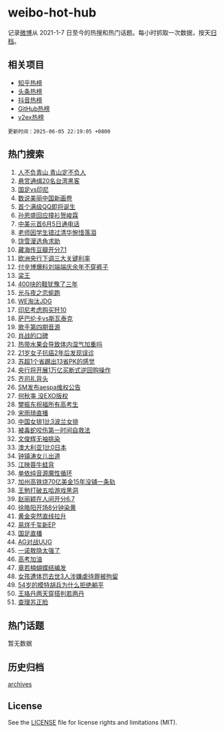 # weibo-hot-hub

记录[微博](https://www.weibo.com)从 2021-1-7 日至今的热搜和热门话题。每小时抓取一次数据，按天[归档](archives)。

## 相关项目

- [知乎热榜](https://github.com/lonnyzhang423/zhihu-hot-hub)
- [头条热榜](https://github.com/lonnyzhang423/toutiao-hot-hub)
- [抖音热榜](https://github.com/lonnyzhang423/douyin-hot-hub)
- [GitHub热榜](https://github.com/lonnyzhang423/github-hot-hub)
- [v2ex热榜](https://github.com/lonnyzhang423/v2ex-hot-hub)


`更新时间：2025-06-05 22:19:05 +0800`

## 热门搜索

1. [人不负青山 青山定不负人](https://m.weibo.cn/search?containerid=100103type%3D1%26t%3D10%26q%3D%23%E4%BA%BA%E4%B8%8D%E8%B4%9F%E9%9D%92%E5%B1%B1+%E9%9D%92%E5%B1%B1%E5%AE%9A%E4%B8%8D%E8%B4%9F%E4%BA%BA%23&stream_entry_id=51&isnewpage=1&extparam=seat%3D1%26filter_type%3Drealtimehot%26stream_entry_id%3D51%26c_type%3D51%26pos%3D0%26cate%3D10103%26q%3D%2523%25E4%25BA%25BA%25E4%25B8%258D%25E8%25B4%259F%25E9%259D%2592%25E5%25B1%25B1%2520%25E9%259D%2592%25E5%25B1%25B1%25E5%25AE%259A%25E4%25B8%258D%25E8%25B4%259F%25E4%25BA%25BA%2523%26dgr%3D0%26display_time%3D1749133143%26pre_seqid%3D17491331438080056752)
1. [悬赏通缉20名台湾黑客](https://m.weibo.cn/search?containerid=100103type%3D1%26t%3D10%26q%3D%23%E6%82%AC%E8%B5%8F%E9%80%9A%E7%BC%8920%E5%90%8D%E5%8F%B0%E6%B9%BE%E9%BB%91%E5%AE%A2%23&stream_entry_id=31&isnewpage=1&extparam=seat%3D1%26filter_type%3Drealtimehot%26lcate%3D5001%26c_type%3D31%26cate%3D5001%26dgr%3D0%26band_rank%3D1%26q%3D%2523%25E6%2582%25AC%25E8%25B5%258F%25E9%2580%259A%25E7%25BC%258920%25E5%2590%258D%25E5%258F%25B0%25E6%25B9%25BE%25E9%25BB%2591%25E5%25AE%25A2%2523%26stream_entry_id%3D31%26realpos%3D1%26flag%3D16%26pos%3D0%26display_time%3D1749133143%26pre_seqid%3D17491331438080056752)
1. [国足vs印尼](https://m.weibo.cn/search?containerid=100103type%3D1%26t%3D10%26q%3D%23%E5%9B%BD%E8%B6%B3vs%E5%8D%B0%E5%B0%BC%23&stream_entry_id=31&isnewpage=1&extparam=seat%3D1%26filter_type%3Drealtimehot%26lcate%3D5001%26c_type%3D31%26cate%3D5001%26dgr%3D0%26band_rank%3D2%26q%3D%2523%25E5%259B%25BD%25E8%25B6%25B3vs%25E5%258D%25B0%25E5%25B0%25BC%2523%26stream_entry_id%3D31%26realpos%3D2%26flag%3D1%26pos%3D1%26display_time%3D1749133143%26pre_seqid%3D17491331438080056752)
1. [数说美丽中国新画卷](https://m.weibo.cn/search?containerid=100103type%3D1%26t%3D10%26q%3D%23%E6%95%B0%E8%AF%B4%E7%BE%8E%E4%B8%BD%E4%B8%AD%E5%9B%BD%E6%96%B0%E7%94%BB%E5%8D%B7%23&stream_entry_id=31&isnewpage=1&extparam=seat%3D1%26filter_type%3Drealtimehot%26lcate%3D5001%26c_type%3D31%26cate%3D5001%26dgr%3D0%26band_rank%3D3%26q%3D%2523%25E6%2595%25B0%25E8%25AF%25B4%25E7%25BE%258E%25E4%25B8%25BD%25E4%25B8%25AD%25E5%259B%25BD%25E6%2596%25B0%25E7%2594%25BB%25E5%258D%25B7%2523%26stream_entry_id%3D31%26realpos%3D3%26flag%3D0%26pos%3D2%26display_time%3D1749133143%26pre_seqid%3D17491331438080056752)
1. [首个满级QQ即将诞生](https://m.weibo.cn/search?containerid=100103type%3D1%26t%3D10%26q%3D%23%E9%A6%96%E4%B8%AA%E6%BB%A1%E7%BA%A7QQ%E5%8D%B3%E5%B0%86%E8%AF%9E%E7%94%9F%23&stream_entry_id=31&isnewpage=1&extparam=seat%3D1%26filter_type%3Drealtimehot%26lcate%3D5001%26c_type%3D31%26cate%3D5001%26dgr%3D0%26band_rank%3D4%26q%3D%2523%25E9%25A6%2596%25E4%25B8%25AA%25E6%25BB%25A1%25E7%25BA%25A7QQ%25E5%258D%25B3%25E5%25B0%2586%25E8%25AF%259E%25E7%2594%259F%2523%26stream_entry_id%3D31%26realpos%3D4%26flag%3D1%26pos%3D3%26display_time%3D1749133143%26pre_seqid%3D17491331438080056752)
1. [孙恩盛回应撞衫贺峻霖](https://m.weibo.cn/search?containerid=100103type%3D1%26t%3D10%26q%3D%23%E5%AD%99%E6%81%A9%E7%9B%9B%E5%9B%9E%E5%BA%94%E6%92%9E%E8%A1%AB%E8%B4%BA%E5%B3%BB%E9%9C%96%23&stream_entry_id=31&isnewpage=1&extparam=seat%3D1%26filter_type%3Drealtimehot%26lcate%3D5001%26c_type%3D31%26cate%3D5001%26dgr%3D0%26band_rank%3D5%26q%3D%2523%25E5%25AD%2599%25E6%2581%25A9%25E7%259B%259B%25E5%259B%259E%25E5%25BA%2594%25E6%2592%259E%25E8%25A1%25AB%25E8%25B4%25BA%25E5%25B3%25BB%25E9%259C%2596%2523%26stream_entry_id%3D31%26realpos%3D5%26flag%3D1%26pos%3D4%26display_time%3D1749133143%26pre_seqid%3D17491331438080056752)
1. [中美元首6月5日通电话](https://m.weibo.cn/search?containerid=100103type%3D1%26t%3D10%26q%3D%23%E4%B8%AD%E7%BE%8E%E5%85%83%E9%A6%966%E6%9C%885%E6%97%A5%E9%80%9A%E7%94%B5%E8%AF%9D%23&stream_entry_id=31&isnewpage=1&extparam=seat%3D1%26filter_type%3Drealtimehot%26lcate%3D5001%26c_type%3D31%26cate%3D5001%26dgr%3D0%26band_rank%3D6%26q%3D%2523%25E4%25B8%25AD%25E7%25BE%258E%25E5%2585%2583%25E9%25A6%25966%25E6%259C%25885%25E6%2597%25A5%25E9%2580%259A%25E7%2594%25B5%25E8%25AF%259D%2523%26stream_entry_id%3D31%26realpos%3D6%26flag%3D1%26pos%3D5%26display_time%3D1749133143%26pre_seqid%3D17491331438080056752)
1. [老师因学生错过清华惋惜落泪](https://m.weibo.cn/search?containerid=100103type%3D1%26t%3D10%26q%3D%23%E8%80%81%E5%B8%88%E5%9B%A0%E5%AD%A6%E7%94%9F%E9%94%99%E8%BF%87%E6%B8%85%E5%8D%8E%E6%83%8B%E6%83%9C%E8%90%BD%E6%B3%AA%23&stream_entry_id=31&isnewpage=1&extparam=seat%3D1%26filter_type%3Drealtimehot%26lcate%3D5001%26c_type%3D31%26cate%3D5001%26dgr%3D0%26band_rank%3D7%26q%3D%2523%25E8%2580%2581%25E5%25B8%2588%25E5%259B%25A0%25E5%25AD%25A6%25E7%2594%259F%25E9%2594%2599%25E8%25BF%2587%25E6%25B8%2585%25E5%258D%258E%25E6%2583%258B%25E6%2583%259C%25E8%2590%25BD%25E6%25B3%25AA%2523%26stream_entry_id%3D31%26realpos%3D7%26flag%3D1%26pos%3D6%26display_time%3D1749133143%26pre_seqid%3D17491331438080056752)
1. [饶雪漫选角求助](https://m.weibo.cn/search?containerid=100103type%3D1%26t%3D10%26q%3D%23%E9%A5%B6%E9%9B%AA%E6%BC%AB%E9%80%89%E8%A7%92%E6%B1%82%E5%8A%A9%23&stream_entry_id=31&isnewpage=1&extparam=seat%3D1%26filter_type%3Drealtimehot%26lcate%3D5001%26c_type%3D31%26cate%3D5001%26dgr%3D0%26band_rank%3D8%26q%3D%2523%25E9%25A5%25B6%25E9%259B%25AA%25E6%25BC%25AB%25E9%2580%2589%25E8%25A7%2592%25E6%25B1%2582%25E5%258A%25A9%2523%26stream_entry_id%3D31%26realpos%3D8%26flag%3D1%26pos%3D7%26display_time%3D1749133143%26pre_seqid%3D17491331438080056752)
1. [藏海传豆瓣开分7.1](https://m.weibo.cn/search?containerid=100103type%3D1%26t%3D10%26q%3D%23%E8%97%8F%E6%B5%B7%E4%BC%A0%E8%B1%86%E7%93%A3%E5%BC%80%E5%88%867.1%23&stream_entry_id=31&isnewpage=1&extparam=seat%3D1%26filter_type%3Drealtimehot%26lcate%3D5001%26c_type%3D31%26cate%3D5001%26dgr%3D0%26band_rank%3D9%26q%3D%2523%25E8%2597%258F%25E6%25B5%25B7%25E4%25BC%25A0%25E8%25B1%2586%25E7%2593%25A3%25E5%25BC%2580%25E5%2588%25867.1%2523%26stream_entry_id%3D31%26realpos%3D9%26flag%3D16%26pos%3D8%26display_time%3D1749133143%26pre_seqid%3D17491331438080056752)
1. [欧洲央行下调三大关键利率](https://m.weibo.cn/search?containerid=100103type%3D1%26t%3D10%26q%3D%23%E6%AC%A7%E6%B4%B2%E5%A4%AE%E8%A1%8C%E4%B8%8B%E8%B0%83%E4%B8%89%E5%A4%A7%E5%85%B3%E9%94%AE%E5%88%A9%E7%8E%87%23&stream_entry_id=31&isnewpage=1&extparam=seat%3D1%26filter_type%3Drealtimehot%26lcate%3D5001%26c_type%3D31%26cate%3D5001%26dgr%3D0%26band_rank%3D10%26q%3D%2523%25E6%25AC%25A7%25E6%25B4%25B2%25E5%25A4%25AE%25E8%25A1%258C%25E4%25B8%258B%25E8%25B0%2583%25E4%25B8%2589%25E5%25A4%25A7%25E5%2585%25B3%25E9%2594%25AE%25E5%2588%25A9%25E7%258E%2587%2523%26stream_entry_id%3D31%26realpos%3D10%26flag%3D1%26pos%3D9%26display_time%3D1749133143%26pre_seqid%3D17491331438080056752)
1. [付辛博爆料刘端端庆余年不穿裤子](https://m.weibo.cn/search?containerid=100103type%3D1%26t%3D10%26q%3D%E4%BB%98%E8%BE%9B%E5%8D%9A%E7%88%86%E6%96%99%E5%88%98%E7%AB%AF%E7%AB%AF%E5%BA%86%E4%BD%99%E5%B9%B4%E4%B8%8D%E7%A9%BF%E8%A3%A4%E5%AD%90&stream_entry_id=31&isnewpage=1&extparam=seat%3D1%26filter_type%3Drealtimehot%26lcate%3D5001%26c_type%3D31%26cate%3D5001%26dgr%3D0%26band_rank%3D11%26q%3D%25E4%25BB%2598%25E8%25BE%259B%25E5%258D%259A%25E7%2588%2586%25E6%2596%2599%25E5%2588%2598%25E7%25AB%25AF%25E7%25AB%25AF%25E5%25BA%2586%25E4%25BD%2599%25E5%25B9%25B4%25E4%25B8%258D%25E7%25A9%25BF%25E8%25A3%25A4%25E5%25AD%2590%26stream_entry_id%3D31%26realpos%3D11%26flag%3D1%26pos%3D10%26display_time%3D1749133143%26pre_seqid%3D17491331438080056752)
1. [梁王](https://m.weibo.cn/search?containerid=100103type%3D1%26t%3D10%26q%3D%E6%A2%81%E7%8E%8B&stream_entry_id=31&isnewpage=1&extparam=seat%3D1%26filter_type%3Drealtimehot%26lcate%3D5001%26c_type%3D31%26cate%3D5001%26dgr%3D0%26band_rank%3D12%26q%3D%25E6%25A2%2581%25E7%258E%258B%26stream_entry_id%3D31%26realpos%3D12%26flag%3D1%26pos%3D11%26display_time%3D1749133143%26pre_seqid%3D17491331438080056752)
1. [400块的鞋犹豫了三年](https://m.weibo.cn/search?containerid=100103type%3D1%26t%3D10%26q%3D400%E5%9D%97%E7%9A%84%E9%9E%8B%E7%8A%B9%E8%B1%AB%E4%BA%86%E4%B8%89%E5%B9%B4&stream_entry_id=31&isnewpage=1&extparam=seat%3D1%26filter_type%3Drealtimehot%26lcate%3D5001%26c_type%3D31%26cate%3D5001%26dgr%3D0%26band_rank%3D13%26q%3D400%25E5%259D%2597%25E7%259A%2584%25E9%259E%258B%25E7%258A%25B9%25E8%25B1%25AB%25E4%25BA%2586%25E4%25B8%2589%25E5%25B9%25B4%26stream_entry_id%3D31%26realpos%3D13%26flag%3D2%26pos%3D12%26display_time%3D1749133143%26pre_seqid%3D17491331438080056752)
1. [光与夜之恋偷跑](https://m.weibo.cn/search?containerid=100103type%3D1%26t%3D10%26q%3D%23%E5%85%89%E4%B8%8E%E5%A4%9C%E4%B9%8B%E6%81%8B%E5%81%B7%E8%B7%91%23&stream_entry_id=31&isnewpage=1&extparam=seat%3D1%26filter_type%3Drealtimehot%26lcate%3D5001%26c_type%3D31%26cate%3D5001%26dgr%3D0%26band_rank%3D14%26q%3D%2523%25E5%2585%2589%25E4%25B8%258E%25E5%25A4%259C%25E4%25B9%258B%25E6%2581%258B%25E5%2581%25B7%25E8%25B7%2591%2523%26stream_entry_id%3D31%26realpos%3D14%26flag%3D0%26pos%3D13%26display_time%3D1749133143%26pre_seqid%3D17491331438080056752)
1. [WE淘汰JDG](https://m.weibo.cn/search?containerid=100103type%3D1%26t%3D10%26q%3D%23WE%E6%B7%98%E6%B1%B0JDG%23&stream_entry_id=31&isnewpage=1&extparam=seat%3D1%26filter_type%3Drealtimehot%26lcate%3D5001%26c_type%3D31%26cate%3D5001%26dgr%3D0%26band_rank%3D15%26q%3D%2523WE%25E6%25B7%2598%25E6%25B1%25B0JDG%2523%26stream_entry_id%3D31%26realpos%3D15%26flag%3D0%26pos%3D14%26display_time%3D1749133143%26pre_seqid%3D17491331438080056752)
1. [印尼考虑购买歼10](https://m.weibo.cn/search?containerid=100103type%3D1%26t%3D10%26q%3D%23%E5%8D%B0%E5%B0%BC%E8%80%83%E8%99%91%E8%B4%AD%E4%B9%B0%E6%AD%BC10%23&stream_entry_id=31&isnewpage=1&extparam=seat%3D1%26filter_type%3Drealtimehot%26lcate%3D5001%26c_type%3D31%26cate%3D5001%26dgr%3D0%26band_rank%3D16%26q%3D%2523%25E5%258D%25B0%25E5%25B0%25BC%25E8%2580%2583%25E8%2599%2591%25E8%25B4%25AD%25E4%25B9%25B0%25E6%25AD%25BC10%2523%26stream_entry_id%3D31%26realpos%3D16%26flag%3D0%26pos%3D15%26display_time%3D1749133143%26pre_seqid%3D17491331438080056752)
1. [萨巴伦卡vs斯瓦泰克](https://m.weibo.cn/search?containerid=100103type%3D1%26t%3D10%26q%3D%23%E8%90%A8%E5%B7%B4%E4%BC%A6%E5%8D%A1vs%E6%96%AF%E7%93%A6%E6%B3%B0%E5%85%8B%23&stream_entry_id=31&isnewpage=1&extparam=seat%3D1%26filter_type%3Drealtimehot%26lcate%3D5001%26c_type%3D31%26cate%3D5001%26dgr%3D0%26band_rank%3D17%26q%3D%2523%25E8%2590%25A8%25E5%25B7%25B4%25E4%25BC%25A6%25E5%258D%25A1vs%25E6%2596%25AF%25E7%2593%25A6%25E6%25B3%25B0%25E5%2585%258B%2523%26stream_entry_id%3D31%26realpos%3D17%26flag%3D1%26pos%3D16%26display_time%3D1749133143%26pre_seqid%3D17491331438080056752)
1. [歌手第四期音源](https://m.weibo.cn/search?containerid=100103type%3D1%26t%3D10%26q%3D%23%E6%AD%8C%E6%89%8B%E7%AC%AC%E5%9B%9B%E6%9C%9F%E9%9F%B3%E6%BA%90%23&stream_entry_id=31&isnewpage=1&extparam=seat%3D1%26filter_type%3Drealtimehot%26lcate%3D5001%26c_type%3D31%26cate%3D5001%26dgr%3D0%26band_rank%3D18%26q%3D%2523%25E6%25AD%258C%25E6%2589%258B%25E7%25AC%25AC%25E5%259B%259B%25E6%259C%259F%25E9%259F%25B3%25E6%25BA%2590%2523%26stream_entry_id%3D31%26realpos%3D18%26flag%3D0%26pos%3D17%26display_time%3D1749133143%26pre_seqid%3D17491331438080056752)
1. [肖战的口碑](https://m.weibo.cn/search?containerid=100103type%3D1%26t%3D10%26q%3D%23%E8%82%96%E6%88%98%E7%9A%84%E5%8F%A3%E7%A2%91%23&stream_entry_id=31&isnewpage=1&extparam=seat%3D1%26filter_type%3Drealtimehot%26lcate%3D5001%26c_type%3D31%26cate%3D5001%26dgr%3D0%26band_rank%3D19%26q%3D%2523%25E8%2582%2596%25E6%2588%2598%25E7%259A%2584%25E5%258F%25A3%25E7%25A2%2591%2523%26stream_entry_id%3D31%26realpos%3D19%26flag%3D0%26pos%3D18%26display_time%3D1749133143%26pre_seqid%3D17491331438080056752)
1. [热带水果会导致体内湿气加重吗](https://m.weibo.cn/search?containerid=100103type%3D1%26t%3D10%26q%3D%E7%83%AD%E5%B8%A6%E6%B0%B4%E6%9E%9C%E4%BC%9A%E5%AF%BC%E8%87%B4%E4%BD%93%E5%86%85%E6%B9%BF%E6%B0%94%E5%8A%A0%E9%87%8D%E5%90%97&stream_entry_id=31&isnewpage=1&extparam=seat%3D1%26filter_type%3Drealtimehot%26lcate%3D5001%26c_type%3D31%26cate%3D5001%26dgr%3D0%26band_rank%3D20%26q%3D%25E7%2583%25AD%25E5%25B8%25A6%25E6%25B0%25B4%25E6%259E%259C%25E4%25BC%259A%25E5%25AF%25BC%25E8%2587%25B4%25E4%25BD%2593%25E5%2586%2585%25E6%25B9%25BF%25E6%25B0%2594%25E5%258A%25A0%25E9%2587%258D%25E5%2590%2597%26stream_entry_id%3D31%26is_ai_ask%3D1%26realpos%3D20%26flag%3D1%26pos%3D19%26display_time%3D1749133143%26pre_seqid%3D17491331438080056752)
1. [21岁女子抗癌2年后发现误诊](https://m.weibo.cn/search?containerid=100103type%3D1%26t%3D10%26q%3D%2321%E5%B2%81%E5%A5%B3%E5%AD%90%E6%8A%97%E7%99%8C2%E5%B9%B4%E5%90%8E%E5%8F%91%E7%8E%B0%E8%AF%AF%E8%AF%8A%23&stream_entry_id=31&isnewpage=1&extparam=seat%3D1%26filter_type%3Drealtimehot%26lcate%3D5001%26c_type%3D31%26cate%3D5001%26dgr%3D0%26band_rank%3D21%26q%3D%252321%25E5%25B2%2581%25E5%25A5%25B3%25E5%25AD%2590%25E6%258A%2597%25E7%2599%258C2%25E5%25B9%25B4%25E5%2590%258E%25E5%258F%2591%25E7%258E%25B0%25E8%25AF%25AF%25E8%25AF%258A%2523%26stream_entry_id%3D31%26realpos%3D21%26flag%3D0%26pos%3D20%26display_time%3D1749133143%26pre_seqid%3D17491331438080056752)
1. [苏超1个省踢出13省PK的感觉](https://m.weibo.cn/search?containerid=100103type%3D1%26t%3D10%26q%3D%23%E8%8B%8F%E8%B6%851%E4%B8%AA%E7%9C%81%E8%B8%A2%E5%87%BA13%E7%9C%81PK%E7%9A%84%E6%84%9F%E8%A7%89%23&stream_entry_id=31&isnewpage=1&extparam=seat%3D1%26filter_type%3Drealtimehot%26lcate%3D5001%26c_type%3D31%26cate%3D5001%26dgr%3D0%26band_rank%3D22%26q%3D%2523%25E8%258B%258F%25E8%25B6%25851%25E4%25B8%25AA%25E7%259C%2581%25E8%25B8%25A2%25E5%2587%25BA13%25E7%259C%2581PK%25E7%259A%2584%25E6%2584%259F%25E8%25A7%2589%2523%26stream_entry_id%3D31%26realpos%3D22%26flag%3D1%26pos%3D21%26display_time%3D1749133143%26pre_seqid%3D17491331438080056752)
1. [央行将开展1万亿买断式逆回购操作](https://m.weibo.cn/search?containerid=100103type%3D1%26t%3D10%26q%3D%23%E5%A4%AE%E8%A1%8C%E5%B0%86%E5%BC%80%E5%B1%951%E4%B8%87%E4%BA%BF%E4%B9%B0%E6%96%AD%E5%BC%8F%E9%80%86%E5%9B%9E%E8%B4%AD%E6%93%8D%E4%BD%9C%23&stream_entry_id=31&isnewpage=1&extparam=seat%3D1%26filter_type%3Drealtimehot%26lcate%3D5001%26c_type%3D31%26cate%3D5001%26dgr%3D0%26band_rank%3D23%26q%3D%2523%25E5%25A4%25AE%25E8%25A1%258C%25E5%25B0%2586%25E5%25BC%2580%25E5%25B1%25951%25E4%25B8%2587%25E4%25BA%25BF%25E4%25B9%25B0%25E6%2596%25AD%25E5%25BC%258F%25E9%2580%2586%25E5%259B%259E%25E8%25B4%25AD%25E6%2593%258D%25E4%25BD%259C%2523%26stream_entry_id%3D31%26realpos%3D23%26flag%3D1%26pos%3D22%26display_time%3D1749133143%26pre_seqid%3D17491331438080056752)
1. [齐司礼背头](https://m.weibo.cn/search?containerid=100103type%3D1%26t%3D10%26q%3D%E9%BD%90%E5%8F%B8%E7%A4%BC%E8%83%8C%E5%A4%B4&stream_entry_id=31&isnewpage=1&extparam=seat%3D1%26filter_type%3Drealtimehot%26lcate%3D5001%26c_type%3D31%26cate%3D5001%26dgr%3D0%26band_rank%3D24%26q%3D%25E9%25BD%2590%25E5%258F%25B8%25E7%25A4%25BC%25E8%2583%258C%25E5%25A4%25B4%26stream_entry_id%3D31%26realpos%3D24%26flag%3D1%26pos%3D23%26display_time%3D1749133143%26pre_seqid%3D17491331438080056752)
1. [SM发布aespa维权公告](https://m.weibo.cn/search?containerid=100103type%3D1%26t%3D10%26q%3D%23SM%E5%8F%91%E5%B8%83aespa%E7%BB%B4%E6%9D%83%E5%85%AC%E5%91%8A%23&stream_entry_id=31&isnewpage=1&extparam=seat%3D1%26filter_type%3Drealtimehot%26lcate%3D5001%26c_type%3D31%26cate%3D5001%26dgr%3D0%26band_rank%3D25%26q%3D%2523SM%25E5%258F%2591%25E5%25B8%2583aespa%25E7%25BB%25B4%25E6%259D%2583%25E5%2585%25AC%25E5%2591%258A%2523%26stream_entry_id%3D31%26realpos%3D25%26flag%3D1%26pos%3D24%26display_time%3D1749133143%26pre_seqid%3D17491331438080056752)
1. [何秋亊 没EXO版权](https://m.weibo.cn/search?containerid=100103type%3D1%26t%3D10%26q%3D%E4%BD%95%E7%A7%8B%E4%BA%8A+%E6%B2%A1EXO%E7%89%88%E6%9D%83&stream_entry_id=31&isnewpage=1&extparam=seat%3D1%26filter_type%3Drealtimehot%26lcate%3D5001%26c_type%3D31%26cate%3D5001%26dgr%3D0%26band_rank%3D26%26q%3D%25E4%25BD%2595%25E7%25A7%258B%25E4%25BA%258A%2520%25E6%25B2%25A1EXO%25E7%2589%2588%25E6%259D%2583%26stream_entry_id%3D31%26realpos%3D26%26flag%3D0%26pos%3D25%26display_time%3D1749133143%26pre_seqid%3D17491331438080056752)
1. [樊振东祝福所有高考生](https://m.weibo.cn/search?containerid=100103type%3D1%26t%3D10%26q%3D%23%E6%A8%8A%E6%8C%AF%E4%B8%9C%E7%A5%9D%E7%A6%8F%E6%89%80%E6%9C%89%E9%AB%98%E8%80%83%E7%94%9F%23&stream_entry_id=31&isnewpage=1&extparam=seat%3D1%26filter_type%3Drealtimehot%26lcate%3D5001%26c_type%3D31%26cate%3D5001%26dgr%3D0%26band_rank%3D27%26q%3D%2523%25E6%25A8%258A%25E6%258C%25AF%25E4%25B8%259C%25E7%25A5%259D%25E7%25A6%258F%25E6%2589%2580%25E6%259C%2589%25E9%25AB%2598%25E8%2580%2583%25E7%2594%259F%2523%26stream_entry_id%3D31%26realpos%3D27%26flag%3D1%26pos%3D26%26display_time%3D1749133143%26pre_seqid%3D17491331438080056752)
1. [宋雨琦直播](https://m.weibo.cn/search?containerid=100103type%3D1%26t%3D10%26q%3D%23%E5%AE%8B%E9%9B%A8%E7%90%A6%E7%9B%B4%E6%92%AD%23&stream_entry_id=31&isnewpage=1&extparam=seat%3D1%26filter_type%3Drealtimehot%26lcate%3D5001%26c_type%3D31%26cate%3D5001%26dgr%3D0%26band_rank%3D28%26q%3D%2523%25E5%25AE%258B%25E9%259B%25A8%25E7%2590%25A6%25E7%259B%25B4%25E6%2592%25AD%2523%26stream_entry_id%3D31%26realpos%3D28%26flag%3D1%26pos%3D27%26display_time%3D1749133143%26pre_seqid%3D17491331438080056752)
1. [中国女排1比3波兰女排](https://m.weibo.cn/search?containerid=100103type%3D1%26t%3D10%26q%3D%23%E4%B8%AD%E5%9B%BD%E5%A5%B3%E6%8E%921%E6%AF%943%E6%B3%A2%E5%85%B0%E5%A5%B3%E6%8E%92%23&stream_entry_id=31&isnewpage=1&extparam=seat%3D1%26filter_type%3Drealtimehot%26lcate%3D5001%26c_type%3D31%26cate%3D5001%26dgr%3D0%26band_rank%3D29%26q%3D%2523%25E4%25B8%25AD%25E5%259B%25BD%25E5%25A5%25B3%25E6%258E%25921%25E6%25AF%25943%25E6%25B3%25A2%25E5%2585%25B0%25E5%25A5%25B3%25E6%258E%2592%2523%26stream_entry_id%3D31%26realpos%3D29%26flag%3D1%26pos%3D28%26display_time%3D1749133143%26pre_seqid%3D17491331438080056752)
1. [被毒蛇咬伤第一时间自救法](https://m.weibo.cn/search?containerid=100103type%3D1%26t%3D10%26q%3D%23%E8%A2%AB%E6%AF%92%E8%9B%87%E5%92%AC%E4%BC%A4%E7%AC%AC%E4%B8%80%E6%97%B6%E9%97%B4%E8%87%AA%E6%95%91%E6%B3%95%23&stream_entry_id=31&isnewpage=1&extparam=seat%3D1%26filter_type%3Drealtimehot%26lcate%3D5001%26c_type%3D31%26cate%3D5001%26dgr%3D0%26band_rank%3D30%26q%3D%2523%25E8%25A2%25AB%25E6%25AF%2592%25E8%259B%2587%25E5%2592%25AC%25E4%25BC%25A4%25E7%25AC%25AC%25E4%25B8%2580%25E6%2597%25B6%25E9%2597%25B4%25E8%2587%25AA%25E6%2595%2591%25E6%25B3%2595%2523%26stream_entry_id%3D31%26realpos%3D30%26flag%3D1%26pos%3D29%26display_time%3D1749133143%26pre_seqid%3D17491331438080056752)
1. [文俊辉无袖挑染](https://m.weibo.cn/search?containerid=100103type%3D1%26t%3D10%26q%3D%E6%96%87%E4%BF%8A%E8%BE%89%E6%97%A0%E8%A2%96%E6%8C%91%E6%9F%93&stream_entry_id=31&isnewpage=1&extparam=seat%3D1%26filter_type%3Drealtimehot%26lcate%3D5001%26c_type%3D31%26cate%3D5001%26dgr%3D0%26band_rank%3D31%26q%3D%25E6%2596%2587%25E4%25BF%258A%25E8%25BE%2589%25E6%2597%25A0%25E8%25A2%2596%25E6%258C%2591%25E6%259F%2593%26stream_entry_id%3D31%26realpos%3D31%26flag%3D1%26pos%3D30%26display_time%3D1749133143%26pre_seqid%3D17491331438080056752)
1. [澳大利亚1比0日本](https://m.weibo.cn/search?containerid=100103type%3D1%26t%3D10%26q%3D%23%E6%BE%B3%E5%A4%A7%E5%88%A9%E4%BA%9A1%E6%AF%940%E6%97%A5%E6%9C%AC%23&stream_entry_id=31&isnewpage=1&extparam=seat%3D1%26filter_type%3Drealtimehot%26lcate%3D5001%26c_type%3D31%26cate%3D5001%26dgr%3D0%26band_rank%3D32%26q%3D%2523%25E6%25BE%25B3%25E5%25A4%25A7%25E5%2588%25A9%25E4%25BA%259A1%25E6%25AF%25940%25E6%2597%25A5%25E6%259C%25AC%2523%26stream_entry_id%3D31%26realpos%3D32%26flag%3D1%26pos%3D31%26display_time%3D1749133143%26pre_seqid%3D17491331438080056752)
1. [钟镇涛女儿出道](https://m.weibo.cn/search?containerid=100103type%3D1%26t%3D10%26q%3D%E9%92%9F%E9%95%87%E6%B6%9B%E5%A5%B3%E5%84%BF%E5%87%BA%E9%81%93&stream_entry_id=31&isnewpage=1&extparam=seat%3D1%26filter_type%3Drealtimehot%26lcate%3D5001%26c_type%3D31%26cate%3D5001%26dgr%3D0%26band_rank%3D33%26q%3D%25E9%2592%259F%25E9%2595%2587%25E6%25B6%259B%25E5%25A5%25B3%25E5%2584%25BF%25E5%2587%25BA%25E9%2581%2593%26stream_entry_id%3D31%26realpos%3D33%26flag%3D1%26pos%3D32%26display_time%3D1749133143%26pre_seqid%3D17491331438080056752)
1. [江映蓉牛蛙背](https://m.weibo.cn/search?containerid=100103type%3D1%26t%3D10%26q%3D%E6%B1%9F%E6%98%A0%E8%93%89%E7%89%9B%E8%9B%99%E8%83%8C&stream_entry_id=31&isnewpage=1&extparam=seat%3D1%26filter_type%3Drealtimehot%26lcate%3D5001%26c_type%3D31%26cate%3D5001%26dgr%3D0%26band_rank%3D34%26q%3D%25E6%25B1%259F%25E6%2598%25A0%25E8%2593%2589%25E7%2589%259B%25E8%259B%2599%25E8%2583%258C%26stream_entry_id%3D31%26realpos%3D34%26flag%3D1%26pos%3D33%26display_time%3D1749133143%26pre_seqid%3D17491331438080056752)
1. [单依纯音源魔性循环](https://m.weibo.cn/search?containerid=100103type%3D1%26t%3D10%26q%3D%23%E5%8D%95%E4%BE%9D%E7%BA%AF%E9%9F%B3%E6%BA%90%E9%AD%94%E6%80%A7%E5%BE%AA%E7%8E%AF%23&stream_entry_id=31&isnewpage=1&extparam=seat%3D1%26filter_type%3Drealtimehot%26lcate%3D5001%26c_type%3D31%26cate%3D5001%26dgr%3D0%26band_rank%3D35%26q%3D%2523%25E5%258D%2595%25E4%25BE%259D%25E7%25BA%25AF%25E9%259F%25B3%25E6%25BA%2590%25E9%25AD%2594%25E6%2580%25A7%25E5%25BE%25AA%25E7%258E%25AF%2523%26stream_entry_id%3D31%26realpos%3D35%26flag%3D1%26pos%3D34%26display_time%3D1749133143%26pre_seqid%3D17491331438080056752)
1. [加州高铁烧70亿美金15年没铺一条轨](https://m.weibo.cn/search?containerid=100103type%3D1%26t%3D10%26q%3D%23%E5%8A%A0%E5%B7%9E%E9%AB%98%E9%93%81%E7%83%A770%E4%BA%BF%E7%BE%8E%E9%87%9115%E5%B9%B4%E6%B2%A1%E9%93%BA%E4%B8%80%E6%9D%A1%E8%BD%A8%23&stream_entry_id=31&isnewpage=1&extparam=seat%3D1%26filter_type%3Drealtimehot%26lcate%3D5001%26c_type%3D31%26cate%3D5001%26dgr%3D0%26band_rank%3D36%26q%3D%2523%25E5%258A%25A0%25E5%25B7%259E%25E9%25AB%2598%25E9%2593%2581%25E7%2583%25A770%25E4%25BA%25BF%25E7%25BE%258E%25E9%2587%259115%25E5%25B9%25B4%25E6%25B2%25A1%25E9%2593%25BA%25E4%25B8%2580%25E6%259D%25A1%25E8%25BD%25A8%2523%26stream_entry_id%3D31%26realpos%3D36%26flag%3D1%26pos%3D35%26display_time%3D1749133143%26pre_seqid%3D17491331438080056752)
1. [王勉打破五哈游戏黑洞](https://m.weibo.cn/search?containerid=100103type%3D1%26t%3D10%26q%3D%E7%8E%8B%E5%8B%89%E6%89%93%E7%A0%B4%E4%BA%94%E5%93%88%E6%B8%B8%E6%88%8F%E9%BB%91%E6%B4%9E&stream_entry_id=31&isnewpage=1&extparam=seat%3D1%26filter_type%3Drealtimehot%26lcate%3D5001%26c_type%3D31%26cate%3D5001%26dgr%3D0%26band_rank%3D37%26q%3D%25E7%258E%258B%25E5%258B%2589%25E6%2589%2593%25E7%25A0%25B4%25E4%25BA%2594%25E5%2593%2588%25E6%25B8%25B8%25E6%2588%258F%25E9%25BB%2591%25E6%25B4%259E%26stream_entry_id%3D31%26realpos%3D37%26flag%3D1%26pos%3D36%26display_time%3D1749133143%26pre_seqid%3D17491331438080056752)
1. [赵丽颖在人间开分6.7](https://m.weibo.cn/search?containerid=100103type%3D1%26t%3D10%26q%3D%23%E8%B5%B5%E4%B8%BD%E9%A2%96%E5%9C%A8%E4%BA%BA%E9%97%B4%E5%BC%80%E5%88%866.7%23&stream_entry_id=31&isnewpage=1&extparam=seat%3D1%26filter_type%3Drealtimehot%26lcate%3D5001%26c_type%3D31%26cate%3D5001%26dgr%3D0%26band_rank%3D38%26q%3D%2523%25E8%25B5%25B5%25E4%25B8%25BD%25E9%25A2%2596%25E5%259C%25A8%25E4%25BA%25BA%25E9%2597%25B4%25E5%25BC%2580%25E5%2588%25866.7%2523%26stream_entry_id%3D31%26realpos%3D38%26flag%3D0%26pos%3D37%26display_time%3D1749133143%26pre_seqid%3D17491331438080056752)
1. [徐皓阳开场8分钟染黄](https://m.weibo.cn/search?containerid=100103type%3D1%26t%3D10%26q%3D%E5%BE%90%E7%9A%93%E9%98%B3%E5%BC%80%E5%9C%BA8%E5%88%86%E9%92%9F%E6%9F%93%E9%BB%84&stream_entry_id=31&isnewpage=1&extparam=seat%3D1%26filter_type%3Drealtimehot%26lcate%3D5001%26c_type%3D31%26cate%3D5001%26dgr%3D0%26band_rank%3D39%26q%3D%25E5%25BE%2590%25E7%259A%2593%25E9%2598%25B3%25E5%25BC%2580%25E5%259C%25BA8%25E5%2588%2586%25E9%2592%259F%25E6%259F%2593%25E9%25BB%2584%26stream_entry_id%3D31%26realpos%3D39%26flag%3D1%26pos%3D38%26display_time%3D1749133143%26pre_seqid%3D17491331438080056752)
1. [黄金突然直线拉升](https://m.weibo.cn/search?containerid=100103type%3D1%26t%3D10%26q%3D%23%E9%BB%84%E9%87%91%E7%AA%81%E7%84%B6%E7%9B%B4%E7%BA%BF%E6%8B%89%E5%8D%87%23&stream_entry_id=31&isnewpage=1&extparam=seat%3D1%26filter_type%3Drealtimehot%26lcate%3D5001%26c_type%3D31%26cate%3D5001%26dgr%3D0%26band_rank%3D40%26q%3D%2523%25E9%25BB%2584%25E9%2587%2591%25E7%25AA%2581%25E7%2584%25B6%25E7%259B%25B4%25E7%25BA%25BF%25E6%258B%2589%25E5%258D%2587%2523%26stream_entry_id%3D31%26realpos%3D40%26flag%3D1%26pos%3D39%26display_time%3D1749133143%26pre_seqid%3D17491331438080056752)
1. [易烊千玺新EP](https://m.weibo.cn/search?containerid=100103type%3D1%26t%3D10%26q%3D%E6%98%93%E7%83%8A%E5%8D%83%E7%8E%BA%E6%96%B0EP&stream_entry_id=31&isnewpage=1&extparam=seat%3D1%26filter_type%3Drealtimehot%26lcate%3D5001%26c_type%3D31%26cate%3D5001%26dgr%3D0%26band_rank%3D41%26q%3D%25E6%2598%2593%25E7%2583%258A%25E5%258D%2583%25E7%258E%25BA%25E6%2596%25B0EP%26stream_entry_id%3D31%26realpos%3D41%26flag%3D0%26pos%3D40%26display_time%3D1749133143%26pre_seqid%3D17491331438080056752)
1. [国足直播](https://m.weibo.cn/search?containerid=100103type%3D1%26t%3D10%26q%3D%E5%9B%BD%E8%B6%B3%E7%9B%B4%E6%92%AD&stream_entry_id=31&isnewpage=1&extparam=seat%3D1%26filter_type%3Drealtimehot%26lcate%3D5001%26c_type%3D31%26cate%3D5001%26dgr%3D0%26band_rank%3D42%26q%3D%25E5%259B%25BD%25E8%25B6%25B3%25E7%259B%25B4%25E6%2592%25AD%26stream_entry_id%3D31%26realpos%3D42%26flag%3D1%26pos%3D41%26display_time%3D1749133143%26pre_seqid%3D17491331438080056752)
1. [AG对战UUG](https://m.weibo.cn/search?containerid=100103type%3D1%26t%3D10%26q%3D%23AG%E5%AF%B9%E6%88%98UUG%23&stream_entry_id=31&isnewpage=1&extparam=seat%3D1%26filter_type%3Drealtimehot%26lcate%3D5001%26c_type%3D31%26cate%3D5001%26dgr%3D0%26band_rank%3D43%26q%3D%2523AG%25E5%25AF%25B9%25E6%2588%2598UUG%2523%26stream_entry_id%3D31%26realpos%3D43%26flag%3D1%26pos%3D42%26display_time%3D1749133143%26pre_seqid%3D17491331438080056752)
1. [一诺敖隐太强了](https://m.weibo.cn/search?containerid=100103type%3D1%26t%3D10%26q%3D%23%E4%B8%80%E8%AF%BA%E6%95%96%E9%9A%90%E5%A4%AA%E5%BC%BA%E4%BA%86%23&stream_entry_id=31&isnewpage=1&extparam=seat%3D1%26filter_type%3Drealtimehot%26lcate%3D5001%26c_type%3D31%26cate%3D5001%26dgr%3D0%26band_rank%3D44%26q%3D%2523%25E4%25B8%2580%25E8%25AF%25BA%25E6%2595%2596%25E9%259A%2590%25E5%25A4%25AA%25E5%25BC%25BA%25E4%25BA%2586%2523%26stream_entry_id%3D31%26realpos%3D44%26flag%3D1%26pos%3D43%26display_time%3D1749133143%26pre_seqid%3D17491331438080056752)
1. [高考加油](https://m.weibo.cn/search?containerid=100103type%3D1%26t%3D10%26q%3D%23%E9%AB%98%E8%80%83%E5%8A%A0%E6%B2%B9%23&stream_entry_id=31&isnewpage=1&extparam=seat%3D1%26filter_type%3Drealtimehot%26lcate%3D5001%26c_type%3D31%26cate%3D5001%26dgr%3D0%26band_rank%3D45%26q%3D%2523%25E9%25AB%2598%25E8%2580%2583%25E5%258A%25A0%25E6%25B2%25B9%2523%26stream_entry_id%3D31%26realpos%3D45%26flag%3D0%26pos%3D44%26display_time%3D1749133143%26pre_seqid%3D17491331438080056752)
1. [章若楠蝴蝶结编发](https://m.weibo.cn/search?containerid=100103type%3D1%26t%3D10%26q%3D%23%E7%AB%A0%E8%8B%A5%E6%A5%A0%E8%9D%B4%E8%9D%B6%E7%BB%93%E7%BC%96%E5%8F%91%23&stream_entry_id=31&isnewpage=1&extparam=seat%3D1%26filter_type%3Drealtimehot%26lcate%3D5001%26c_type%3D31%26cate%3D5001%26dgr%3D0%26band_rank%3D46%26q%3D%2523%25E7%25AB%25A0%25E8%258B%25A5%25E6%25A5%25A0%25E8%259D%25B4%25E8%259D%25B6%25E7%25BB%2593%25E7%25BC%2596%25E5%258F%2591%2523%26stream_entry_id%3D31%26realpos%3D46%26flag%3D1%26pos%3D45%26display_time%3D1749133143%26pre_seqid%3D17491331438080056752)
1. [女孩遭体罚去世3人涉嫌虐待罪被拘留](https://m.weibo.cn/search?containerid=100103type%3D1%26t%3D10%26q%3D%23%E5%A5%B3%E5%AD%A9%E9%81%AD%E4%BD%93%E7%BD%9A%E5%8E%BB%E4%B8%963%E4%BA%BA%E6%B6%89%E5%AB%8C%E8%99%90%E5%BE%85%E7%BD%AA%E8%A2%AB%E6%8B%98%E7%95%99%23&stream_entry_id=31&isnewpage=1&extparam=seat%3D1%26filter_type%3Drealtimehot%26lcate%3D5001%26c_type%3D31%26cate%3D5001%26dgr%3D0%26band_rank%3D47%26q%3D%2523%25E5%25A5%25B3%25E5%25AD%25A9%25E9%2581%25AD%25E4%25BD%2593%25E7%25BD%259A%25E5%258E%25BB%25E4%25B8%25963%25E4%25BA%25BA%25E6%25B6%2589%25E5%25AB%258C%25E8%2599%2590%25E5%25BE%2585%25E7%25BD%25AA%25E8%25A2%25AB%25E6%258B%2598%25E7%2595%2599%2523%26stream_entry_id%3D31%26realpos%3D47%26flag%3D0%26pos%3D46%26display_time%3D1749133143%26pre_seqid%3D17491331438080056752)
1. [54岁的模特胡兵为什么拒绝躺平](https://m.weibo.cn/search?containerid=100103type%3D1%26t%3D10%26q%3D%2354%E5%B2%81%E7%9A%84%E6%A8%A1%E7%89%B9%E8%83%A1%E5%85%B5%E4%B8%BA%E4%BB%80%E4%B9%88%E6%8B%92%E7%BB%9D%E8%BA%BA%E5%B9%B3%23&stream_entry_id=31&isnewpage=1&extparam=seat%3D1%26filter_type%3Drealtimehot%26lcate%3D5001%26c_type%3D31%26cate%3D5001%26dgr%3D0%26band_rank%3D48%26q%3D%252354%25E5%25B2%2581%25E7%259A%2584%25E6%25A8%25A1%25E7%2589%25B9%25E8%2583%25A1%25E5%2585%25B5%25E4%25B8%25BA%25E4%25BB%2580%25E4%25B9%2588%25E6%258B%2592%25E7%25BB%259D%25E8%25BA%25BA%25E5%25B9%25B3%2523%26stream_entry_id%3D31%26realpos%3D48%26flag%3D1%26pos%3D47%26display_time%3D1749133143%26pre_seqid%3D17491331438080056752)
1. [王珞丹两天穿搭判若两丹](https://m.weibo.cn/search?containerid=100103type%3D1%26t%3D10%26q%3D%E7%8E%8B%E7%8F%9E%E4%B8%B9%E4%B8%A4%E5%A4%A9%E7%A9%BF%E6%90%AD%E5%88%A4%E8%8B%A5%E4%B8%A4%E4%B8%B9&stream_entry_id=31&isnewpage=1&extparam=seat%3D1%26filter_type%3Drealtimehot%26lcate%3D5001%26c_type%3D31%26cate%3D5001%26dgr%3D0%26band_rank%3D49%26q%3D%25E7%258E%258B%25E7%258F%259E%25E4%25B8%25B9%25E4%25B8%25A4%25E5%25A4%25A9%25E7%25A9%25BF%25E6%2590%25AD%25E5%2588%25A4%25E8%258B%25A5%25E4%25B8%25A4%25E4%25B8%25B9%26stream_entry_id%3D31%26realpos%3D49%26flag%3D1%26pos%3D48%26display_time%3D1749133143%26pre_seqid%3D17491331438080056752)
1. [查理苏正脸](https://m.weibo.cn/search?containerid=100103type%3D1%26t%3D10%26q%3D%E6%9F%A5%E7%90%86%E8%8B%8F%E6%AD%A3%E8%84%B8&stream_entry_id=31&isnewpage=1&extparam=seat%3D1%26filter_type%3Drealtimehot%26lcate%3D5001%26c_type%3D31%26cate%3D5001%26dgr%3D0%26band_rank%3D50%26q%3D%25E6%259F%25A5%25E7%2590%2586%25E8%258B%258F%25E6%25AD%25A3%25E8%2584%25B8%26stream_entry_id%3D31%26realpos%3D50%26flag%3D1%26pos%3D49%26display_time%3D1749133143%26pre_seqid%3D17491331438080056752)

## 热门话题

暂无数据

## 历史归档

[archives](archives)

## License

See the [LICENSE](LICENSE) file for license rights and limitations (MIT).
